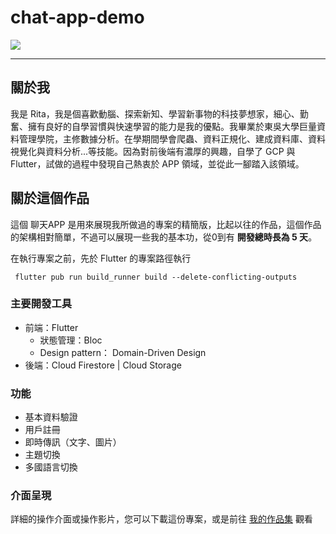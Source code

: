 # chat-app-demo

![](https://i.imgur.com/88LglAI.png)


---
## 關於我
我是 Rita，我是個喜歡動腦、探索新知、學習新事物的科技夢想家，細心、勤奮、擁有良好的自學習慣與快速學習的能力是我的優點。我畢業於東吳大學巨量資料管理學院，主修數據分析。在學期間學會爬蟲、資料正規化、建成資料庫、資料視覺化與資料分析...等技能。因為對前後端有濃厚的興趣，自學了 GCP 與 Flutter，試做的過程中發現自己熱衷於 APP 領域，並從此一腳踏入該領域。

## 關於這個作品
這個 聊天APP 是用來展現我所做過的專案的精簡版，比起以往的作品，這個作品的架構相對簡單，不過可以展現一些我的基本功，從0到有 **開發總時長為 5 天**。

在執行專案之前，先於 Flutter 的專案路徑執行

`
flutter pub run build_runner build --delete-conflicting-outputs`

### 主要開發工具
- 前端：Flutter
    - 狀態管理：Bloc
    - Design pattern： Domain-Driven Design
- 後端：Cloud Firestore | Cloud Storage

### 功能
- 基本資料驗證
- 用戶註冊
- 即時傳訊（文字、圖片）
- 主題切換
- 多國語言切換

### 介面呈現
詳細的操作介面或操作影片，您可以下載這份專案，或是前往 [我的作品集](https://drive.google.com/drive/folders/1AM28Gl5v1MKCRl5QRBr3-FpcJoRSk5dS?usp=sharing) 觀看